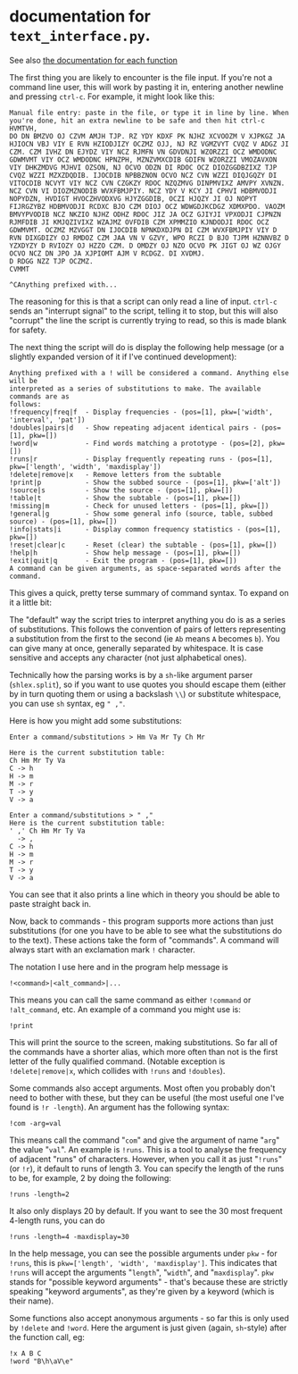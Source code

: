 # documentation for `text_interface.py`.

See also [the documentation for each function](https://github.com/elterminad0r/cipher_tools/blob/master/action_doc.md)

The first thing you are likely to encounter is the file input. If you're not a command line user, this will work by pasting it in, entering another newline and pressing `ctrl-c`. For example, it might look like this:

    Manual file entry: paste in the file, or type it in line by line. When you're done, hit an extra newline to be safe and then hit ctrl-c 
    HVMTVH,
    DO DN BMZVO OJ CZVM AMJH TJP. RZ YDY KDXF PK NJHZ XCVOOZM V XJPKGZ JA HJIOCN VBJ VIY E RVN HZIODJIZY OCZMZ OJJ, NJ RZ VGMZVYT CVQZ V ADGZ JI CZM. CZM IVHZ DN EJYDZ VIY NCZ RJMFN VN GDVDNJI WZORZZI OCZ WMDODNC GDWMVMT VIY OCZ WMDODNC HPNZPH, MZNZVMXCDIB GDIFN WZORZZI VMOZAVXON VIY DHKZMDVG MJHVI OZSON, NJ OCVO ODZN DI RDOC OCZ DIOZGGDBZIXZ TJP CVQZ WZZI MZXZDQDIB. IJOCDIB NPBBZNON OCVO NCZ CVN WZZI DIQJGQZY DI VITOCDIB NCVYT VIY NCZ CVN CZGKZY RDOC NZQZMVG DINPMVIXZ AMVPY XVNZN. NCZ CVN VI DIOZMZNODIB WVXFBMJPIY. NCZ YDY V KCY JI CPHVI HDBMVODJI NOPYDZN, HVDIGT HVOCZHVODXVG HJYZGGDIB, OCZI HJQZY JI OJ NOPYT FIJRGZYBZ HDBMVODJI RCDXC BJO CZM DIOJ OCZ WDWGDJKCDGZ XDMXPDO. VAOZM BMVYPVODIB NCZ NKZIO NJHZ ODHZ RDOC JIZ JA OCZ GJIYJI VPXODJI CJPNZN RJMFDIB JI KMJQZIVIXZ WZAJMZ OVFDIB CZM XPMMZIO KJNDODJI RDOC OCZ GDWMVMT. OCZMZ MZVGGT DN IJOCDIB NPNKDXDJPN DI CZM WVXFBMJPIY VIY D RVN DIXGDIZY OJ RMDOZ CZM JAA VN V GZVY, WPO RCZI D BJO TJPM HZNNVBZ D YZXDYZY D RVIOZY OJ HZZO CZM. D OMDZY OJ NZO OCVO PK JIGT OJ WZ OJGY OCVO NCZ DN JPO JA XJPIOMT AJM V RCDGZ. DI XVDMJ.
    D RDGG NZZ TJP OCZMZ.
    CVMMT

    ^CAnything prefixed with...

The reasoning for this is that a script can only read a line of input. `ctrl-c` sends an "interrupt signal" to the script, telling it to stop, but this will also "corrupt" the line the script is currently trying to read, so this is made blank for safety.

The next thing the script will do is display the following help message (or a slightly expanded version of it if I've continued development):

    Anything prefixed with a ! will be considered a command. Anything else will be
    interpreted as a series of substitutions to make. The available commands are as
    follows:
    !frequency|freq|f  - Display frequencies - (pos=[1], pkw=['width', 'interval', 'pat'])
    !doubles|pairs|d   - Show repeating adjacent identical pairs - (pos=[1], pkw=[])
    !word|w            - Find words matching a prototype - (pos=[2], pkw=[])
    !runs|r            - Display frequently repeating runs - (pos=[1], pkw=['length', 'width', 'maxdisplay'])
    !delete|remove|x   - Remove letters from the subtable
    !print|p           - Show the subbed source - (pos=[1], pkw=['alt'])
    !source|s          - Show the source - (pos=[1], pkw=[])
    !table|t           - Show the subtable - (pos=[1], pkw=[])
    !missing|m         - Check for unused letters - (pos=[1], pkw=[])
    !general|g         - Show some general info (source, table, subbed source) - (pos=[1], pkw=[])
    !info|stats|i      - Display common frequency statistics - (pos=[1], pkw=[])
    !reset|clear|c     - Reset (clear) the subtable - (pos=[1], pkw=[])
    !help|h            - Show help message - (pos=[1], pkw=[])
    !exit|quit|q       - Exit the program - (pos=[1], pkw=[])
    A command can be given arguments, as space-separated words after the command.

This gives a quick, pretty terse summary of command syntax. To expand on it a little bit:

The "default" way the script tries to interpret anything you do is as a series of substitutions. This follows the convention of pairs of letters representing a substitution from the first to the second (ie `Ab` means `A` becomes `b`). You can give many at once, generally separated by whitespace. It is case sensitive and accepts any character (not just alphabetical ones).

Technically how the parsing works is by a `sh`-like argument parser (`shlex.split`), so if you want to use quotes you should escape them (either by in turn quoting them or using a backslash `\\`) or substitute whitespace, you can use `sh` syntax, eg `" ,"`.

Here is how you might add some substitutions:

    Enter a command/substitutions > Hm Va Mr Ty Ch Mr   

    Here is the current substitution table:
    Ch Hm Mr Ty Va
    C -> h
    H -> m
    M -> r
    T -> y
    V -> a

    Enter a command/substitutions > " ,"
    Here is the current substitution table:
    ' ,' Ch Hm Mr Ty Va
      -> ,
    C -> h
    H -> m
    M -> r
    T -> y
    V -> a

You can see that it also prints a line which in theory you should be able to paste straight back in.

Now, back to commands - this program supports more actions than just substitutions (for one you have to be able to see what the substitutions do to the text). These actions take the form of "commands". A command will always start with an exclamation mark `!` character.

The notation I use here and in the program help message is

    !<command>|<alt_command>|...

This means you can call the same command as either `!command` or `!alt_command`, etc. An example of a command you might use is:

    !print

This will print the source to the screen, making substitutions. So far all of the commands have a shorter alias, which more often than not is the first letter of the fully qualified command. (Notable exception is `!delete|remove|x`, which collides with `!runs` and `!doubles`).

Some commands also accept arguments. Most often you probably don't need to bother with these, but they can be useful (the most useful one I've found is `!r -length`). An argument has the following syntax:

    !com -arg=val

This means call the command "`com`" and give the argument of name "`arg`" the value "`val`". An example is `!runs`. This is a tool to analyse the frequency of adjacent "runs" of characters. However, when you call it as just "`!runs`" (or `!r`), it default to runs of length 3. You can specify the length of the runs to be, for example, 2 by doing the following:

    !runs -length=2

It also only displays 20 by default. If you want to see the 30 most frequent 4-length runs, you can do

    !runs -length=4 -maxdisplay=30

In the help message, you can see the possible arguments under `pkw` - for `!runs`, this is `pkw=['length', 'width', 'maxdisplay']`. This indicates that `!runs` will accept the arguments "`length`", "`width`", and "`maxdisplay`". `pkw` stands for "possible keyword arguments" - that's because these are strictly speaking "keyword arguments", as they're given by a keyword (which is their name).

Some functions also accept anonymous arguments - so far this is only used by `!delete` and `!word`. Here the argument is just given (again, `sh`-style) after the function call, eg:

    !x A B C
    !word "B\h\aV\e"
